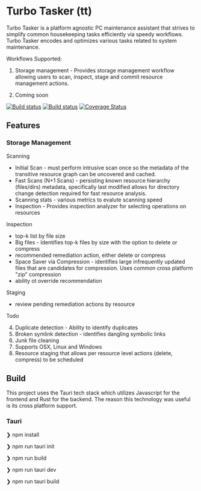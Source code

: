# Turbo Tasker (tt)

Turbo Tasker is a platform agnostic PC maintenance assistant that strives to simplify common housekeeping tasks efficiently via speedy workflows.  Turbo Tasker encodes and optimizes various tasks related to system maintenance.

Workflows Supported:
1. Storage management - Provides storage management workflow allowing users to scan, inspect, stage and commit resource management actions.

2. Coming soon

[![Build status](https://github.com/toaler/turbo-tasker/actions/workflows/rust.yml/badge.svg)](https://github.com/toaler/turbo-tasker/actions)
[![Build status](https://github.com/toaler/turbo-tasker/actions/workflows/rust-clippy.yml/badge.svg)](https://github.com/toaler/turbo-tasker/actions)
[![Coverage Status](https://coveralls.io/repos/github/toaler/turbo-tasker/badge.svg?branch=main)](https://coveralls.io/github/toaler/turbo-tasker?branch=main)

## Features

### Storage Management 

Scanning

- Initial Scan - must perform intrusive scan once so the metadata of the transitive resource graph can be uncovered and cached. 
- Fast Scans (N+1 Scans) - persisting known resource hierarchy (files/dirs) metadata, specifically last modified allows for directory change detection required for fast resource analysis. 
- Scanning stats - various metrics to evalute scanning speed
- Inspection - Provides inspection analyzer for selecting operations on resources

Inspection

- top-k list by file size
- Big files - Identifies top-k files by size with the option to delete or compress
- recommended remediation action, either delete or compress
- Space Saver via Compression - identifies large infrequently updated files that are candidates for compression. Uses common cross platform "zip" compression 
- ability ot override recommendation


Staging

- review pending remediation actions by resource

Todo

4. Duplicate detection - Ability to identify duplicates
5. Broken symlink detection - identifies dangling symbolic links
7. Junk file cleaning
8. Supports OSX, Linux and Windows
9. Resource staging that allows per resource level actions (delete, compress) to be scheduled


## Build

This project uses the Tauri tech stack which utilizes Javascript for the frontend and Rust for the backend. The reason this technology was useful is its cross platform support.

### Tauri

<p>❯ npm install 
<p>❯ npm run tauri init
<p>❯ npm run build
<p>❯ npm run tauri dev
<p>❯ npm run tauri build